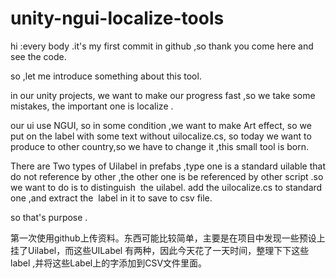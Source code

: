 # unity-ngui-localize-tools



hi :every body .it's my first commit in github ,so thank you come here and see the code.

so ,let me introduce something about this tool.

in our unity projects, we want to make our progress fast ,so we take some mistakes, the important one is localize .

our ui use NGUI, so in some condition ,we want to make Art effect, so we put on the label with some text without uilocalize.cs, so today we want to produce to other country,so we have to change it ,this small tool is born.



There are Two types of Uilabel in prefabs ,type one is a standard uilable that do not reference by other ,the other one is be referenced by other script .so we want to do is  to distinguish  the uilabel. add the uilocalize.cs to standard one ,and extract the  label in it to save to csv file.

so that's purpose . 


第一次使用github上传资料。东西可能比较简单，主要是在项目中发现一些预设上挂了Uilabel，而这些UILabel 有两种，因此今天花了一天时间，整理下下这些label ,并将这些Label上的字添加到CSV文件里面。
